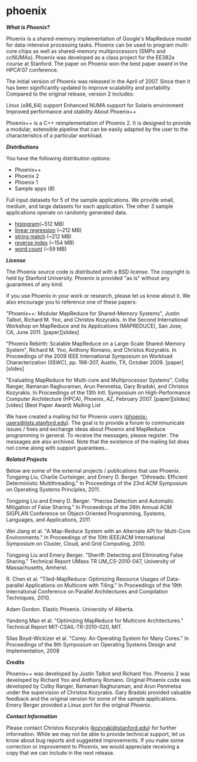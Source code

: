 phoenix
=======

___What is Phoenix?___

Phoenix is a shared-memory implementation of Google's MapReduce model for data-intensive processing tasks. Phoenix can be used to program multi-core chips as well as shared-memory multiprocessors (SMPs and ccNUMAs).  Phoenix was developed as a class project for the EE382a course at Stanford. The paper on Phoenix won the best paper award in the HPCA'07 conference.

The initial version of Phoenix was released in the April of 2007. Since then it has been significantly updated to improve scalability and portability. Compared to the original release, version 2 includes:

Linux (x86_64) support
Enhanced NUMA support for Solaris environment
Improved performance and stability
About Phoenix++

Phoenix++ is a C++ reimplementation of Phoenix 2. It is designed to provide a modular, extensible pipeline that can be easily adapted by the user to the characteristics of a particular workload.

___Distributions___

You have the following distribution options:
- Phoenix++
- Phoenix 2
- Phoenix 1
- Sample apps (8)

Full input datasets for 5 of the sample applications. We provide small, medium, and large datasets for each application. The other 3 sample applications operate on randomly generated data. 
- [histogram](http://csl.stanford.edu/~christos/data/histogram.tar.gz)(~512 MB)
- [linear regression](http://csl.stanford.edu/~christos/data/linear_regression.tar.gz) (~212 MB)
- [string match](http://csl.stanford.edu/~christos/data/reverse_index.tar.gz) (~212 MB)
- [reverse index](http://csl.stanford.edu/~christos/data/string_match.tar.gz) (~154 MB)
- [word count](http://csl.stanford.edu/~christos/data/word_count.tar.gz) (~59 MB)

___License___

The Phoenix source code is distributed with a BSD license. The copyright is held by Stanford University. Phoenix is provided "as is" without any guarantees of any kind.

If you use Phoenix in your work or research, please let us know about it. We also encourage you to reference one of these papers:

"Phoenix++: Modular MapReduce for Shared-Memory Systems", 
Justin Talbot, Richard M. Yoo, and Christos Kozyrakis.
In the Second International Workshop on MapReduce and its Applications (MAPREDUCE),
San Jose, CA, June 2011. [paper][slides]

"Phoenix Rebirth: Scalable MapReduce on a Large-Scale Shared-Memory System", 
Richard M. Yoo, Anthony Romano, and Christos Kozyrakis.
In Proceedings of the 2009 IEEE International Symposium on Workload Characterization (IISWC),
pp. 198-207, Austin, TX, October 2009. [paper][slides]

"Evaluating MapReduce for Multi-core and Multiprocessor Systems", 
Colby Ranger, Ramanan Raghuraman, Arun Penmetsa, Gary Bradski, and Christos Kozyrakis.
In Proceedings of the 13th Intl. Symposium on High-Performance Computer Architecture (HPCA),
Phoenix, AZ, February 2007. [paper][slides][video] (Best Paper Award)
Mailing List

We have created a mailing list for Phoenix users (phoenix-users@lists.stanford.edu). The goal is to provide a forum to communicate issues / fixes and exchange ideas about Phoenix and MapReduce programming in general. To receive the messages, please register. The messages are also archived. Note that the existence of the mailing list does not come along with support guarantees... 

___Related Projects___

Below are some of the external projects / publications that use Phoenix.
Tongping Liu, Charlie Curtsinger, and Emery D. Berger. "Dthreads: Efficient Deterministic Multithreading." In Proceedings of the 23rd ACM Symposium on Operating Systems Principles, 2011.

Tongping Liu and Emery D. Berger. "Precise Detection and Automatic Mitigation of False Sharing." In Proceedings of the 26th Annual ACM SIGPLAN Conference on Object-Oriented Programming, Systems, Languages, and Applications, 2011

Wei Jiang et al. "A Map-Reduce System with an Alternate API for Multi-Core Environments." In Proceedings of the 10th IEEE/ACM International Symposium on Cluster, Cloud, and Grid Computing, 2010.

Tongping Liu and Emery Berger. "Sheriff: Detecting and Eliminating False Sharing." Technical Report UMass TR UM_CS-2010-047, University of Massachusetts, Amherst.

R. Chen et al. "Tiled-MapReduce: Optimizing Resource Usages of Data-parallel Applications on Multicore with Tiling." In Proceedings of the 19th International Conference on Parallel Architectures and Compilation Techniques, 2010.

Adam Gordon. Elastic Phoenix. University of Alberta.

Yandong Mao et al. "Optimizing MapReduce for Multicore Architectures." Technical Report MIT-CSAIL-TR-2010-020, MIT.

Silas Boyd-Wickizer et al. "Corey: An Operating System for Many Cores." In Proceedings of the 8th Symposium on Operating Systems Design and Implementation, 2008

___Credits___

Phoenix++ was developed by Justin Talbot and Richard Yoo.
Phoenix 2 was developed by Richard Yoo and Anthony Romano.
Original Phoenix code was developed by Colby Ranger, Ramanan Raghuraman, and Arun Penmetsa under the supervision of Christos Kozyrakis.
Gary Bradski provided valuable feedback and the original version for some of the sample applications.
Emery Berger provided a Linux port for the original Phoenix.

___Contact Information___

Please contact Christos Kozyrakis (kozyraki@stanford.edu) for further information. While we may not be able to provide technical support, let us know about bug reports and suggested improvements. If you make some correction or improvement to Phoenix, we would appreciate receiving a copy that we can include in the next release.
